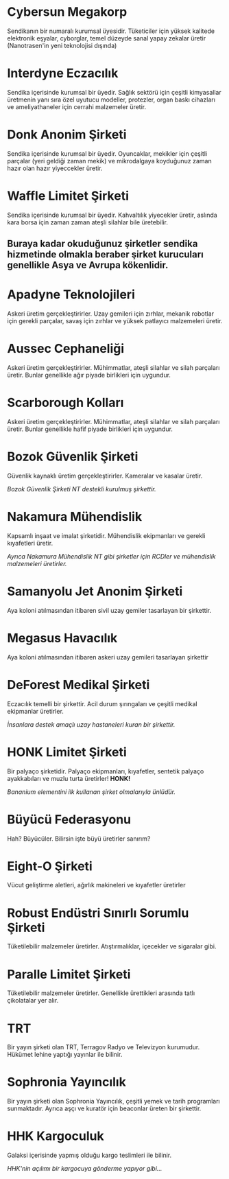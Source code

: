 # Cybersun Megakorp
Sendikanın bir numaralı kurumsal üyesidir. Tüketiciler için yüksek kalitede elektronik eşyalar, cyborglar, temel düzeyde sanal yapay zekalar üretir (Nanotrasen'in yeni teknolojisi dışında)

# Interdyne Eczacılık
Sendika içerisinde kurumsal bir üyedir. Sağlık sektörü için çeşitli kimyasallar üretmenin yanı sıra özel uyutucu modeller, protezler, organ baskı cihazları ve ameliyathaneler için cerrahi malzemeler üretir.

# Donk Anonim Şirketi
Sendika içerisinde kurumsal bir üyedir. Oyuncaklar, mekikler için çeşitli parçalar (yeri geldiği zaman mekik) ve mikrodalgaya koyduğunuz zaman hazır olan hazır yiyeccekler üretir.

# Waffle Limitet Şirketi
Sendika içerisinde kurumsal bir üyedir. Kahvaltılık yiyecekler üretir, aslında kara borsa için zaman zaman ateşli silahlar bile üretebilir.

Buraya kadar okuduğunuz şirketler sendika hizmetinde olmakla beraber şirket kurucuları genellikle Asya ve Avrupa kökenlidir.
-

# Apadyne Teknolojileri
Askeri üretim gerçekleştirirler. Uzay gemileri için zırhlar, mekanik robotlar için gerekli parçalar, savaş için zırhlar ve yüksek patlayıcı malzemeleri üretir.

# Aussec Cephaneliği
Askeri üretim gerçekleştirirler. Mühimmatlar, ateşli silahlar ve silah parçaları üretir. Bunlar genellikle ağır piyade birlikleri için uygundur.

# Scarborough Kolları
Askeri üretim gerçekleştirirler. Mühimmatlar, ateşli silahlar ve silah parçaları üretir. Bunlar genellikle hafif piyade birlikleri için uygundur.

# Bozok Güvenlik Şirketi
Güvenlik kaynaklı üretim gerçekleştirirler. Kameralar ve kasalar üretir.

*Bozok Güvenlik Şirketi NT destekli kurulmuş şirkettir.*


# Nakamura Mühendislik
Kapsamlı inşaat ve imalat şirketidir. Mühendislik ekipmanları ve gerekli kıyafetleri üretir. 

*Ayrıca Nakamura Mühendislik NT gibi şirketler için RCDler ve mühendislik malzemeleri üretirler.*

# Samanyolu Jet Anonim Şirketi
Aya koloni atılmasından itibaren sivil uzay gemiler tasarlayan bir şirkettir.

# Megasus Havacılık
Aya koloni atılmasından itibaren askeri uzay gemileri tasarlayan şirkettir

# DeForest Medikal Şirketi
Eczacılık temelli bir şirkettir. Acil durum şırıngaları ve çeşitli medikal ekipmanlar üretirler.

*İnsanlara destek amaçlı uzay hastaneleri kuran bir şirkettir.*

# HONK Limitet Şirketi
Bir palyaço şirketidir. Palyaço ekipmanları, kıyafetler, sentetik palyaço ayakkabıları ve muzlu turta üretirler! **HONK!**

*Bananium elementini ilk kullanan şirket olmalarıyla ünlüdür.*

# Büyücü Federasyonu
Hah? Büyücüler. Bilirsin işte büyü üretirler sanırım?

# Eight-O Şirketi
Vücut geliştirme aletleri, ağırlık makineleri ve kıyafetler üretirler

# Robust Endüstri Sınırlı Sorumlu Şirketi
Tüketilebilir malzemeler üretirler. Atıştırmalıklar, içecekler ve sigaralar gibi.

# Paralle Limitet Şirketi
Tüketilebilir malzemeler üretirler. Genellikle ürettikleri arasında tatlı çikolatalar yer alır.

# TRT
Bir yayın şirketi olan TRT, Terragov Radyo ve Televizyon kurumudur. Hükümet lehine yaptığı yayınlar ile bilinir.

# Sophronia Yayıncılık
Bir yayın şirketi olan Sophronia Yayıncılık, çeşitli yemek ve tarih programları sunmaktadır. Ayrıca aşçı ve kuratör için beaconlar üreten bir şirkettir.

# HHK Kargoculuk
Galaksi içerisinde yapmış olduğu kargo teslimleri ile bilinir.

*HHK'nin açılımı bir kargocuya gönderme yapıyor gibi...*

